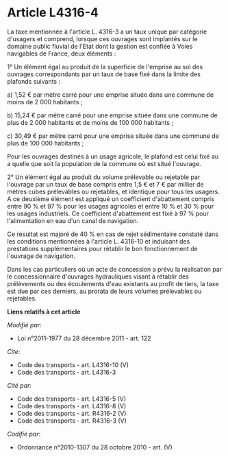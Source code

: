 # Article L4316-4

La taxe mentionnée à l'article L. 4316-3 a un taux unique par catégorie d'usagers et comprend, lorsque ces ouvrages sont
implantés sur le domaine public fluvial de l'Etat dont la gestion est confiée à Voies navigables de France, deux éléments : 

1° Un élément égal au produit de la superficie de l'emprise au sol des ouvrages correspondants par un taux de base fixé dans
la limite des plafonds suivants : 

a) 1,52 € par mètre carré pour une emprise située dans une commune de moins de 2 000 habitants ; 

b) 15,24 € par mètre carré pour une emprise située dans une commune de plus de 2 000 habitants et de moins de 100 000
habitants ; 

c) 30,49 € par mètre carré pour une emprise située dans une commune de plus de 100 000 habitants ; 

Pour les ouvrages destinés à un usage agricole, le plafond est celui fixé au a quelle que soit la population de la commune où
est situé l'ouvrage. 

2° Un élément égal au produit du volume prélevable ou rejetable par l'ouvrage par un taux de base compris entre 1,5 € et 7 €
par millier de mètres cubes prélevables ou rejetables, et identique pour tous les usagers. A ce deuxième élément est appliqué
un coefficient d'abattement compris entre 90 % et 97 % pour les usages agricoles et entre 10 % et 30 % pour les usages
industriels. Ce coefficient d'abattement est fixé à 97 % pour l'alimentation en eau d'un canal de navigation. 

Ce résultat est majoré de 40 % en cas de rejet sédimentaire constaté dans les conditions mentionnées à l'article L. 4316-10
et induisant des prestations supplémentaires pour rétablir le bon fonctionnement de l'ouvrage de navigation. 

Dans les cas particuliers où un acte de concession a prévu la réalisation par le concessionnaire d'ouvrages hydrauliques
visant à rétablir des prélèvements ou des écoulements d'eau existants au profit de tiers, la taxe est due par ces derniers,
au prorata de leurs volumes prélevables ou rejetables.

**Liens relatifs à cet article**

_Modifié par_:

  - Loi n°2011-1977 du 28 décembre 2011 - art. 122

_Cite_:

  - Code des transports - art. L4316-10 (V)
  - Code des transports - art. L4316-3

_Cité par_:

  - Code des transports - art. L4316-5 (V)
  - Code des transports - art. L4316-8 (V)
  - Code des transports - art. R4316-2 (V)
  - Code des transports - art. R4316-3 (V)

_Codifié par_:

  - Ordonnance n°2010-1307 du 28 octobre 2010 - art. (V)

